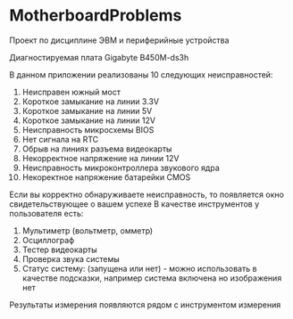 # MotherboardProblems
Проект по дисциплине ЭВМ и периферийные устройства

Диагностируемая плата Gigabyte B450M-ds3h

В данном приложении реализованы 10 следующих неисправностей:

1. Неисправен южный мост
2. Короткое замыкание на линии 3.3V
3. Короткое замыкание на линии 5V
4. Короткое замыкание на линии 12V
5. Неисправность микросхемы BIOS
6. Нет сигнала на RTC
7. Обрыв на линиях разъема видеокарты
8. Некорректное напряжение на линии 12V
9. Неисправность микроконтроллера звукового ядра
10. Некоректное напряжение батарейки CMOS

Если вы корректно обнаруживаете неисправность, то появляется окно свидетельствующее о вашем успехе
В качестве инструментов у пользователя есть:

1. Мультиметр (вольтметр, омметр)
2. Осциллограф
3. Тестер видеокарты
4. Проверка звука системы
5. Статус систему: (запущена или нет) - можно использовать в качестве подсказки, например система включена но изображения нет

Результаты измерения появляются рядом с инструментом измерения
